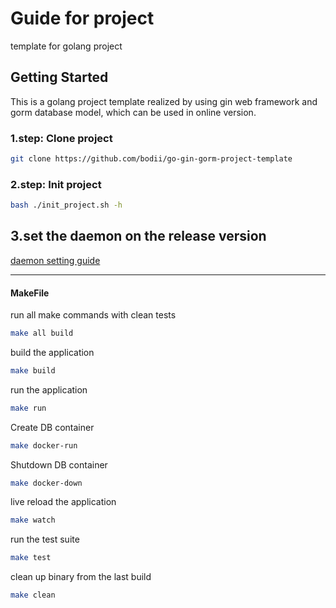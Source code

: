 # Guide for project

template for golang project

## Getting Started
This is a golang project template realized by using gin web framework and gorm database model, which can be used in online version.

### 1.step: Clone project
```bash
git clone https://github.com/bodii/go-gin-gorm-project-template
```

### 2.step: Init project
```bash
bash ./init_project.sh -h
```

## 3.set the daemon on the release version
[daemon setting guide](daemon.md)

----
#### MakeFile

run all make commands with clean tests
```bash
make all build
```

build the application
```bash
make build
```

run the application
```bash
make run
```

Create DB container
```bash
make docker-run
```

Shutdown DB container
```bash
make docker-down
```

live reload the application
```bash
make watch
```

run the test suite
```bash
make test
```

clean up binary from the last build
```bash
make clean
```